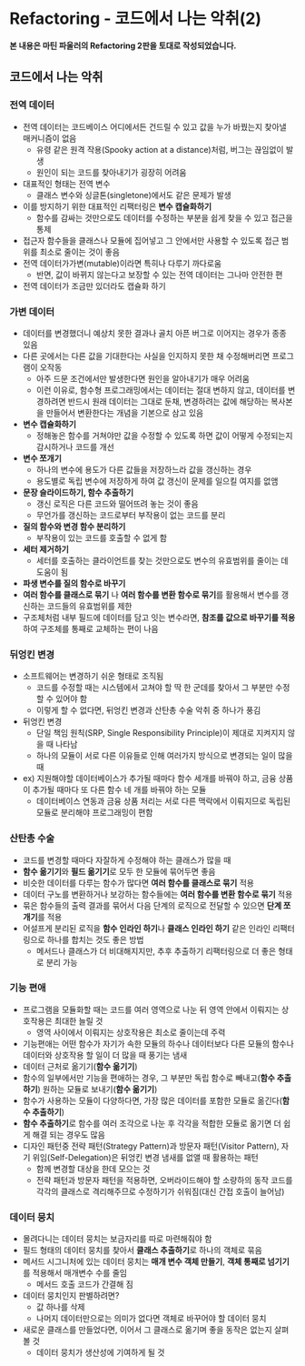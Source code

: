 # Refactoring - 코드에서 나는 악취(2)

**본 내용은 마틴 파울러의 Refactoring 2판을 토대로 작성되었습니다.**



## 코드에서 나는 악취

### 전역 데이터

* 전역 데이터는 코드베이스 어디에서든 건드릴 수 있고 값을 누가 바꿨는지 찾아낼 매커니즘이 없음
  * 유령 같은 원격 작용(Spooky action at a distance)처럼, 버그는 끊임없이 발생
  * 원인이 되는 코드를 찾아내기가 굉장히 어려움
* 대표적인 형태는 전역 변수
  * 클래스 변수와 싱글톤(singletone)에서도 같은 문제가 발생
* 이를 방지하기 위한 대표적인 리팩터링은 **변수 캡슐화하기**
  * 함수를 감싸는 것만으로도 데이터를 수정하는 부분을 쉽게 찾을 수 있고 접근을 통제
* 접근자 함수들을 클래스나 모듈에 집어넣고 그 안에서만 사용할  수 있도록 접근 범위를 최소로 줄이는 것이 좋음
* 전역 데이터가가변(mutable)이라면 특히나 다루기 까다로움
  * 반면, 값이 바뀌지 않는다고 보장할 수 있는 전역 데이터는 그나마 안전한 편
* 전역 데이터가 조금만 있더라도 캡슐화 하기



### 가변 데이터

* 데이터를 변경했더니 예상치 못한 결과나 골치 아픈 버그로 이어지는 경우가 종종 있음
* 다른 곳에서는 다른 값을 기대한다는 사실을 인지하지 못한 채 수정해버리면 프로그램이 오작동
  * 아주 드문 조건에서만 발생한다면 원인을 알아내기가 매우 어려움
  * 이런 이유로, 함수형 프로그래밍에서는 데이터는 절대 변하지 않고, 데이터를 변경하려면 반드시 원래 데이터는 그대로 둔채, 변경하려는 값에 해당하는 복사본을 만들어서 변환한다는 개념을 기본으로 삼고 있음
* **변수 캡슐화하기**
  * 정해놓은 함수를 거쳐야만 값을 수정할 수 있도록 하면 값이 어떻게 수정되는지 감시하거나 코드를 개선
* **변수 쪼개기**
  * 하나의 변수에 용도가 다른 값들을 저장하느라 값을 갱신하는 경우
  * 용도별로 독립 변수에 저장하게 하여 값 갱신이 문제를 일으킬 여지를 없앰
* **문장 슬라이드하기, 함수 추출하기**
  * 갱신 로직은 다른 코드와 떨어뜨려 놓는 것이 좋음
  * 무언가를 갱신하는 코드로부터 부작용이 없는 코드를 분리
* **질의 함수와 변경 함수 분리하기**
  * 부작용이 있는 코드를 호출할 수 없게 함
* **세터 제거하기**
  * 세터를 호출하는 클라이언트를 찾는 것만으로도 변수의 유효범위를 줄이는 데 도움이 됨
* **파생 변수를 질의 함수로 바꾸기**
* **여러 함수를 클래스로 묶기** 나 **여러 함수를 변환 함수로 묶기**를 활용해서 변수를 갱신하는 코드들의 유효범위를 제한
* 구조체처럼 내부 필드에 데이터를 담고 잇는 변수라면, **참조를 값으로 바꾸기를 적용**하여 구조체를 통째로 교체하는 편이 나음



### 뒤엉킨 변경

* 소프트웨어는 변경하기 쉬운 형태로 조직됨
  * 코드를 수정할 때는 시스템에서 고쳐야 할 딱 한 군데를 찾아서 그 부분만 수정할 수 있어야 함
  * 이렇게 할 수 없다면, 뒤엉킨 변경과 산탄총 수술 악취 중 하나가 풍김
* 뒤엉킨 변경
  * 단일 책임 원칙(SRP, Single Responsibility Principle)이 제대로 지켜지지 않을 때 나타남
  * 하나의 모듈이 서로 다른 이유들로 인해 여러가지 방식으로 변경되는 일이 많을 때
* ex) 지원해야할 데이터베이스가 추가될 때마다 함수 세개를 바꿔야 하고, 금융 상품이 추가될 때마다 또 다른 함수 네 개를 바꿔야 하는 모듈
  * 데이터베이스 연동과 금융 상품 처리는 서로 다른 맥락에서 이뤄지므로 독립된 모듈로 분리해야 프로그래밍이 편함



### 산탄총 수술

* 코드를 변경할 때마다 자잘하게 수정해야 하는 클래스가 많을 때
* **함수 옮기기**와 **필드 옮기기**로 모두 한 모듈에 묶어두면 좋음
* 비슷한 데이터를 다루는 함수가 많다면 **여러 함수를 클래스로 묶기** 적용
* 데이터 구노를 변환하거나 보강하는 함수들에는 **여러 함수를 변환 함수로 묶기** 적용
* 묶은 함수들의 출력 결과를 묶어서 다음 단계의 로직으로 전달할 수 있으면 **단계 쪼개기**를 적용
* 어설프게 분리된 로직을 **함수 인라인 하기**나 **클래스 인라인 하기** 같은 인라인 리팩터링으로 하나를 합치는 것도 좋은 방법
  * 메서드나 클래스가 더 비대해지지만, 추후 추출하기 리팩터링으로 더 좋은 형태로 분리 가능



### 기능 편애

* 프로그램을 모듈화할 때는 코드를 여러 영역으로 나눈 뒤 영역 안에서 이뤄지는 상호작용은 최대한 늘릴 것
  * 영역 사이에서 이뤄지는 상호작용은 최소로 줄이는데 주력
* 기능편애는 어떤 함수가 자기가 속한 모듈의 하수나 데이터보다 다른 모듈의 함수나 데이터와 상호작용 할 일이 더 많을 때 풍기는 냄새
* 데이터 근처로 옮기기(**함수 옮기기**)
* 함수의 일부에서만 기능을 편애하는 경우, 그 부분만 독립 함수로 빼내고(**함수 추출하기**) 원하는 모듈로 보내기(**함수 옮기기**)
* 함수가 사용하는 모듈이 다양하다면, 가장 많은 데이터를 포함한 모듈로 옮긴다(**함수 추출하기**)
* **함수 추출하기**로 함수를 여러 조각으로 나눈 후 각각을 적합한 모듈로 옮기면 더 쉽게 해결 되는 경우도 많음
* 디자인 패턴중 전략 패턴(Strategy Pattern)과 방문자 패턴(Visitor Pattern), 자기 위임(Self-Delegation)은 뒤엉킨 변경 냄새를 없앨 때 활용하는 패턴
  * 함께 변경할 대상을 한데 모으는 것
  * 전략 패턴과 방문자 패턴을 적용하면, 오버라이드해야 할 소량하의 동작 코드를 각각의 클래스로 격리해주므로 수정하기가 쉬워짐(대신 간접 호출이 늘어남)



### 데이터 뭉치

* 몰려다니는 데이터 뭉치는 보금자리를 따로 마련해줘야 함
* 필드 형태의 데이터 뭉치를 찾아서 **클래스 추출하기**로 하나의 객체로 묶음
* 메서드 시그니처에 있는 데이터 뭉치는 **매개 변수 객체 만들기**, **객체 통째로 넘기기**를 적용해서 매개변수 수를 줄임
  * 메서드 호출 코드가 간결해 짐
* 데이터 뭉치인지 판별하려면?
  * 값 하나를 삭제
  * 나머지 데이터만으로는 의미가 없다면 객체로 바꾸어야 할 데이터 뭉치
* 새로운 클래스를 만들었다면, 이어서 그 클래스로 옮기며 좋을 동작은 없는지 살펴볼 것
  * 데이터 뭉치가 생산성에 기여하게 될 것